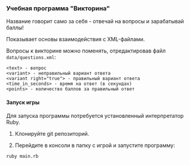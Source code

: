 ### Учебная программа "Викторина"

Название говорит само за себя - отвечай на вопросы и зарабатывай баллы!

Показывает основы взаимодействия с XML-файлами.

Вопросы к викторине можно поменять, отредактировав файл `data/questions.xml`:

```
<text> - вопрос
<variant> - неправильный вариант ответа
<variant right="true"> - правильный вариант ответа
<time_in_seconds> - время на ответ (в секундах)
<points> - количество баллов за правильный ответ
```

#### Запуск игры

Для запуска программы потребуется установленный интерпретатор Ruby.

1. Клонируйте git репозиторий.

2. Перейдите в консоли в папку с игрой и запустите программу:
```
ruby main.rb
```
